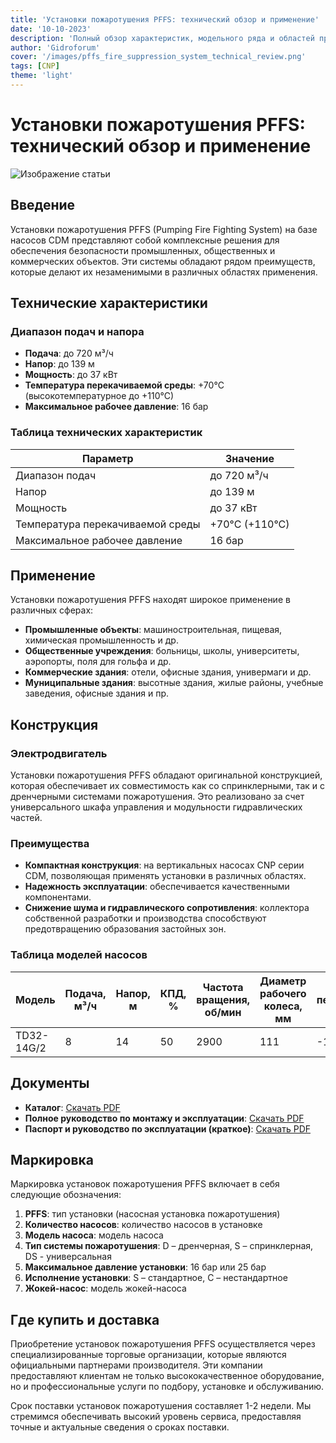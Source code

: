 ```yaml
---
title: 'Установки пожаротушения PFFS: технический обзор и применение'
date: '10-10-2023'
description: 'Полный обзор характеристик, модельного ряда и областей применения установок пожаротушения PFFS на базе насосов CDM.'
author: 'Gidroforum'
cover: '/images/pffs_fire_suppression_system_technical_review.png'
tags: [CNP]
theme: 'light'
---
```


# Установки пожаротушения PFFS: технический обзор и применение

![Изображение статьи](/images/pffs_fire_suppression_system_technical_review.png)

## Введение

Установки пожаротушения PFFS (Pumping Fire Fighting System) на базе насосов CDM представляют собой комплексные решения для обеспечения безопасности промышленных, общественных и коммерческих объектов. Эти системы обладают рядом преимуществ, которые делают их незаменимыми в различных областях применения.

## Технические характеристики

### Диапазон подач и напора

- **Подача**: до 720 м³/ч
- **Напор**: до 139 м
- **Мощность**: до 37 кВт
- **Температура перекачиваемой среды**: +70°C (высокотемпературное до +110°C)
- **Максимальное рабочее давление**: 16 бар

### Таблица технических характеристик

| Параметр                      | Значение             |
|-------------------------------|----------------------|
| Диапазон подач                | до 720 м³/ч          |
| Напор                         | до 139 м             |
| Мощность                      | до 37 кВт            |
| Температура перекачиваемой среды | +70°C (+110°C)       |
| Максимальное рабочее давление  | 16 бар               |

## Применение

Установки пожаротушения PFFS находят широкое применение в различных сферах:

- **Промышленные объекты**: машиностроительная, пищевая, химическая промышленность и др.
- **Общественные учреждения**: больницы, школы, университеты, аэропорты, поля для гольфа и др.
- **Коммерческие здания**: отели, офисные здания, универмаги и др.
- **Муниципальные здания**: высотные здания, жилые районы, учебные заведения, офисные здания и пр.

## Конструкция

### Электродвигатель

Установки пожаротушения PFFS обладают оригинальной конструкцией, которая обеспечивает их совместимость как со спринклерными, так и с дренчерными системами пожаротушения. Это реализовано за счет универсального шкафа управления и модульности гидравлических частей.

### Преимущества

- **Компактная конструкция**: на вертикальных насосах CNP серии CDM, позволяющая применять установки в различных областях.
- **Надежность эксплуатации**: обеспечивается качественными компонентами.
- **Снижение шума и гидравлического сопротивления**: коллектора собственной разработки и производства способствуют предотвращению образования застойных зон.

### Таблица моделей насосов

| Модель          | Подача, м³/ч | Напор, м | КПД, % | Частота вращения, об/мин | Диаметр рабочего колеса, мм | Температура перекачиваемой среды, °C | Диаметр присоединения, мм | Мощность, кВт | Масса, кг |
|-----------------|--------------|---------|-------|-------------------------|-----------------------------|-------------------------------------|-------------------------|-----------|--------|
| TD32-14G/2      | 8            | 14      | 50    | 2900                    | 111                         | -15~110                            | 32                        | 0,75     | 33     |

## Документы

- **Каталог**: [Скачать PDF](https://example.com/catalog)
- **Полное руководство по монтажу и эксплуатации**: [Скачать PDF](https://example.com/manual)
- **Паспорт и руководство по эксплуатации (краткое)**: [Скачать PDF](https://example.com/passport)

## Маркировка

Маркировка установок пожаротушения PFFS включает в себя следующие обозначения:

1. **PFFS**: тип установки (насосная установка пожаротушения)
2. **Количество насосов**: количество насосов в установке
3. **Модель насоса**: модель насоса
4. **Тип системы пожаротушения**: D – дренчерная, S – спринклерная, DS - универсальная
5. **Максимальное давление установки**: 16 бар или 25 бар
6. **Исполнение установки**: S – стандартное, С – нестандартное
7. **Жокей-насос**: модель жокей-насоса

## Где купить и доставка

Приобретение установок пожаротушения PFFS осуществляется через специализированные торговые организации, которые являются официальными партнерами производителя. Эти компании предоставляют клиентам не только высококачественное оборудование, но и профессиональные услуги по подбору, установке и обслуживанию.

Срок поставки установок пожаротушения составляет 1-2 недели. Мы стремимся обеспечивать высокий уровень сервиса, предоставляя точные и актуальные сведения о сроках поставки.
